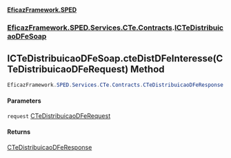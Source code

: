#### [EficazFramework.SPED](EficazFrameworkSPED.md 'EficazFramework SPED')
### [EficazFramework.SPED.Services.CTe.Contracts](EficazFramework.SPED.Services.CTe.Contracts.md 'EficazFramework.SPED.Services.CTe.Contracts').[ICTeDistribuicaoDFeSoap](EficazFramework.SPED.Services.CTe.Contracts.md#EficazFramework.SPED.Services.CTe.Contracts.ICTeDistribuicaoDFeSoap 'EficazFramework.SPED.Services.CTe.Contracts.ICTeDistribuicaoDFeSoap')

## ICTeDistribuicaoDFeSoap.cteDistDFeInteresse(CTeDistribuicaoDFeRequest) Method

```csharp
EficazFramework.SPED.Services.CTe.Contracts.CTeDistribuicaoDFeResponse cteDistDFeInteresse(EficazFramework.SPED.Services.CTe.Contracts.CTeDistribuicaoDFeRequest request);
```
#### Parameters

<a name='EficazFramework.SPED.Services.CTe.Contracts.ICTeDistribuicaoDFeSoap.cteDistDFeInteresse(EficazFramework.SPED.Services.CTe.Contracts.CTeDistribuicaoDFeRequest).request'></a>

`request` [CTeDistribuicaoDFeRequest](EficazFramework.SPED.Services.CTe.Contracts/CTeDistribuicaoDFeRequest.md 'EficazFramework.SPED.Services.CTe.Contracts.CTeDistribuicaoDFeRequest')

#### Returns
[CTeDistribuicaoDFeResponse](EficazFramework.SPED.Services.CTe.Contracts/CTeDistribuicaoDFeResponse.md 'EficazFramework.SPED.Services.CTe.Contracts.CTeDistribuicaoDFeResponse')